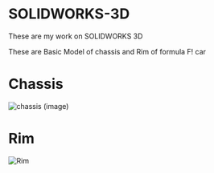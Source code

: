 # SOLIDWORKS-3D
These are my work on SOLIDWORKS 3D 

These are Basic Model of chassis and Rim of formula F! car

# Chassis

![chassis (image)](https://user-images.githubusercontent.com/94870982/167573436-3974d12c-5591-463b-bbb4-27b941bd025d.png)

# Rim

![Rim](https://user-images.githubusercontent.com/94870982/167574093-25a9d002-54cc-47c0-8fb5-43fd34e023cb.png)
